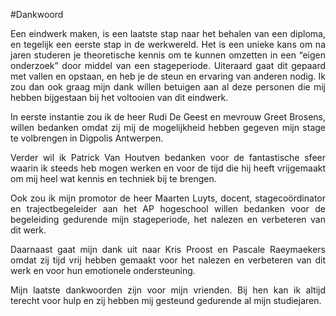 #Dankwoord
<p style="text-align: justify;">Een eindwerk maken, is een laatste stap naar het behalen van een diploma, en tegelijk een eerste stap in de werkwereld. Het is een unieke kans om na jaren studeren je theoretische kennis om te kunnen omzetten in een “eigen onderzoek” door middel van een stageperiode. Uiteraard gaat dit gepaard met vallen en opstaan, en heb je de steun en ervaring van anderen nodig. Ik zou dan ook graag mijn dank willen betuigen aan al deze personen die mij hebben bijgestaan bij het voltooien van dit eindwerk.</p>

<p style="text-align: justify;">In eerste instantie zou ik de heer Rudi De Geest en mevrouw Greet Brosens, willen bedanken omdat zij mij de mogelijkheid hebben gegeven mijn stage te volbrengen in Digpolis Antwerpen. 
<p style="text-align: justify;">Verder wil ik Patrick Van Houtven bedanken voor de fantastische sfeer waarin ik steeds heb mogen werken en voor de tijd die hij heeft vrijgemaakt om mij heel wat kennis en techniek bij te brengen.</p>
<p style="text-align: justify;">Ook zou ik mijn promotor  de heer Maarten Luyts, docent, stagecoördinator en  trajectbegeleider aan het AP hogeschool willen bedanken voor de begeleiding gedurende mijn stageperiode, het nalezen en verbeteren van dit werk.</p>
<p style="text-align: justify;"> Daarnaast gaat mijn dank uit naar Kris Proost en Pascale Raeymaekers omdat zij tijd vrij hebben gemaakt voor het nalezen en verbeteren van dit werk en voor hun emotionele ondersteuning.</p>
<p style="text-align: justify;">Mijn laatste dankwoorden zijn voor mijn vrienden. Bij hen kan ik altijd terecht voor hulp en zij hebben mij gesteund gedurende al mijn studiejaren.</p>
